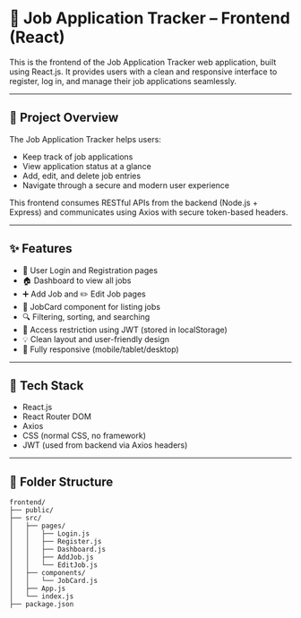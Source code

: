 # 💼 Job Application Tracker – Frontend (React)

This is the frontend of the Job Application Tracker web application, built using React.js. It provides users with a clean and responsive interface to register, log in, and manage their job applications seamlessly.

---

## 🚀 Project Overview

The Job Application Tracker helps users:

* Keep track of job applications
* View application status at a glance
* Add, edit, and delete job entries
* Navigate through a secure and modern user experience

This frontend consumes RESTful APIs from the backend (Node.js + Express) and communicates using Axios with secure token-based headers.

---

## ✨ Features

* 🔐 User Login and Registration pages
* 🏠 Dashboard to view all jobs
* ➕ Add Job and ✏️ Edit Job pages
* 🧾 JobCard component for listing jobs
* 🔍 Filtering, sorting, and searching
* 🚫 Access restriction using JWT (stored in localStorage)
* 💡 Clean layout and user-friendly design
* 📱 Fully responsive (mobile/tablet/desktop)

---

## 🧰 Tech Stack

* React.js
* React Router DOM
* Axios
* CSS (normal CSS, no framework)
* JWT (used from backend via Axios headers)

---

## 📁 Folder Structure

```
frontend/
├── public/
├── src/
│   ├── pages/
│   │   ├── Login.js
│   │   ├── Register.js
│   │   ├── Dashboard.js
│   │   ├── AddJob.js
│   │   └── EditJob.js
│   ├── components/
│   │   └── JobCard.js
│   ├── App.js
│   └── index.js
├── package.json
```



